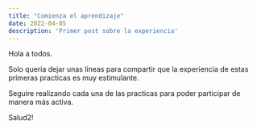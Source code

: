 ```yaml
---
title: "Comienza el aprendizaje"
date: 2022-04-05
description: 'Primer post sobre la experiencia'
---
```

Hola a todos.

Solo queria dejar unas lineas para compartir que la experiencia de estas primeras practicas es muy estimulante.

Seguire realizando cada una de las practicas para poder participar de manera más activa.

Salud2!
